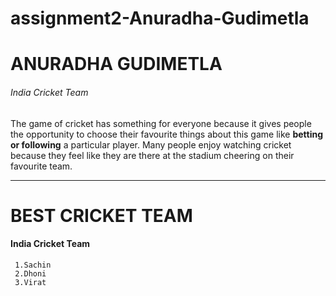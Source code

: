 # assignment2-Anuradha-Gudimetla

# ANURADHA GUDIMETLA
###### India Cricket Team
The game of cricket has something for everyone because it gives people the opportunity to choose their favourite things about this game like **betting or following** a particular player. Many people enjoy watching cricket because they feel like they are there at the stadium cheering on their favourite team.

---
# BEST CRICKET TEAM
#### India Cricket Team
     1.Sachin
     2.Dhoni
     3.Virat
 
